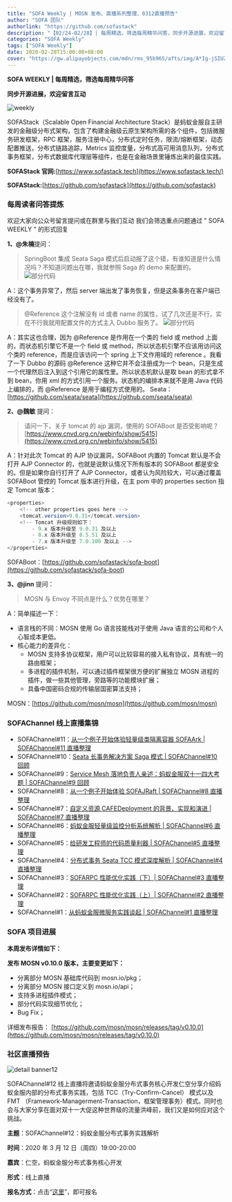 ```yaml
---
title: "SOFA Weekly | MOSN 发布、直播系列整理、0312直播预告"
author: "SOFA 团队"
authorlink: "https://github.com/sofastack"
description: "【02/24-02/28】| 每周精选，筛选每周精华问答，同步开源进展，欢迎留言互动。"
categories: "SOFA Weekly"
tags: ["SOFA Weekly"]
date: 2020-02-28T15:00:00+08:00
cover: "https://gw.alipayobjects.com/mdn/rms_95b965/afts/img/A*Ig-jSIUZWx0AAAAAAAAAAAAAARQnAQ"
---
```


**SOFA WEEKLY | 每周精选，筛选每周精华问答**

**同步开源进展，欢迎留言互动**

![weekly](https://gw.alipayobjects.com/mdn/rms_95b965/afts/img/A*ARgKS6SuU7YAAAAAAAAAAAAAARQnAQ)

SOFAStack（Scalable Open Financial Architecture Stack）是蚂蚁金服自主研发的金融级分布式架构，包含了构建金融级云原生架构所需的各个组件，包括微服务研发框架，RPC 框架，服务注册中心，分布式定时任务，限流/熔断框架，动态配置推送，分布式链路追踪，Metrics 监控度量，分布式高可用消息队列，分布式事务框架，分布式数据库代理层等组件，也是在金融场景里锤炼出来的最佳实践。

**SOFAStack 官网:**[https://www.sofastack.tech](https://www.sofastack.tech/)

**SOFAStack:**[https://github.com/sofastack](https://github.com/sofastack)

### 每周读者问答提炼

欢迎大家向公众号留言提问或在群里与我们互动
我们会筛选重点问题通过 " SOFA WEEKLY " 的形式回复

**1、@朱楠**提问：

> SpringBoot 集成 Seata Saga 模式后启动报了这个错，有谁知道是什么情况吗？不知道问题出在哪，我就参照 Saga 的 demo 来配置的。
> ![部分代码](https://cdn.nlark.com/yuque/0/2020/png/226702/1582871098524-c92690e9-49c5-47be-b141-65c12b8f85f6.png)

A：这个事务异常了，然后 server 端出发了事务恢复，但是这条事务在客户端已经没有了。

> @Reference 这个注解没有 id 或者 name 的属性，试了几次还是不行，实在不行我就用配置文件的方式主入 Dubbo 服务了。
> ![部分代码](https://cdn.nlark.com/yuque/0/2020/png/226702/1582871098544-c72e14c1-7ae9-408f-aa9f-f7f5cdc8552b.png)

A：其实这也合理，因为 @Reference 是作用在一个类的 field 或 method 上面的，而状态机引擎它不是一个 field 或 method，所以状态机引擎不应该用访问这个类的 reference，而是应该访问一个 spring 上下文作用域的 reference 。我看了一下 Dubbo 的源码 @Reference 这种它并不会注册成为一个 bean，只是生成一个代理然后注入到这个引用它的属性里。所以状态机默认是取 bean 的形式拿不到 bean，你用 xml 的方式引用一个服务。状态机的编排本来就不是用 Java 代码上编排的，而 @Reference 是用于编程方式使用的。
Seata：[https://github.com/seata/seata](https://github.com/seata/seata)

**2、@魏敏** 提问：

> 请问一下，关于 tomcat 的 ajp 漏洞，使用的 SOFABoot 是否受影响呢？[https://www.cnvd.org.cn/webinfo/show/5415](https://www.cnvd.org.cn/webinfo/show/5415)

A：针对此次 Tomcat 的 AJP 协议漏洞，SOFABoot 内置的 Tomcat 默认是不会打开 AJP Connector 的，也就是说默认情况下所有版本的 SOFABoot 都是安全的。但是如果你自行打开了 AJP Connector，或者认为风险较大，可以通过覆盖 SOFABoot 管控的 Tomcat 版本进行升级，在主 pom 中的 properties section 指定 Tomcat 版本：

```java
<properties>
    <!-- other properties goes here -->
    <tomcat.version>9.0.31</tomcat.version>
    <!-- Tomcat 升级规则如下：
        - 9.x 版本升级至 9.0.31 及以上
        - 8.x 版本升级至 8.5.51 及以上
        - 7.x 版本升级至 7.0.100 及以上 -->
</properties>
```

SOFABoot：[https://github.com/sofastack/sofa-boot](https://github.com/sofastack/sofa-boot)

**3、@jinn** 提问：

> MOSN 与  Envoy 不同点是什么？优势在哪里？

A：简单描述一下：

- 语言栈的不同：MOSN 使用 Go 语言技能栈对于使用 Java 语言的公司和个人心智成本更低。
- 核心能力的差异化：
  - MOSN 支持多协议框架，用户可以比较容易的接入私有协议，具有统一的路由框架；
  - 多进程的插件机制，可以通过插件框架很方便的扩展独立 MOSN 进程的插件，做一些其他管理，旁路等的功能模块扩展；
  - 具备中国密码合规的传输层国密算法支持；

MOSN：[https://github.com/mosn/mosn](https://github.com/mosn/mosn)

### SOFAChannel 线上直播集锦

- SOFAChannel#11：[从一个例子开始体验轻量级类隔离容器 SOFAArk | SOFAChannel#11 直播整理](/blog/sofa-channel-11-retrospect/)
- SOFAChannel#10：[Seata 长事务解决方案 Saga 模式 | SOFAChannel#10 回顾](/blog/sofa-channel-10-retrospect/)
- SOFAChannel#9：[Service Mesh 落地负责人亲述：蚂蚁金服双十一四大考题 | SOFAChannel#9 回顾](/blog/service-mesh-practice-antfinal-shopping-festival-big-exam/)
- SOFAChannel#8：[从一个例子开始体验 SOFAJRaft | SOFAChannel#8 直播整理](/blog/sofa-channel-8-retrospect/)
- SOFAChannel#7：[自定义资源 CAFEDeployment 的背景、实现和演进 | SOFAChannel#7 直播整理](/blog/sofa-channel-7-retrospect/)
- SOFAChannel#6：[蚂蚁金服轻量级监控分析系统解析 | SOFAChannel#6 直播整理](/blog/sofa-channel-6-retrospect/)
- SOFAChannel#5：[给研发工程师的代码质量利器 | SOFAChannel#5 直播整理](/blog/sofa-channel-5-retrospect/)
- SOFAChannel#4：[分布式事务 Seata TCC 模式深度解析 | SOFAChannel#4 直播整理](/blog/sofa-channel-4-retrospect/)
- SOFAChannel#3：[SOFARPC 性能优化实践（下）| SOFAChannel#3 直播整理](/blog/sofa-channel-3-retrospect/)
- SOFAChannel#2：[SOFARPC 性能优化实践（上）| SOFAChannel#2 直播整理](/blog/sofa-channel-2-retrospect/)
- SOFAChannel#1：[从蚂蚁金服微服务实践谈起 | SOFAChannel#1 直播整理](/blog/sofa-channel-1-retrospect/)

### SOFA 项目进展

**本周发布详情如下：**

**发布 MOSN v0.10.0 版本，主要变更如下：**

- 分离部分 MOSN 基础库代码到 mosn.io/pkg；
- 分离部分 MOSN 接口定义到 mosn.io/api；
- 支持多进程插件模式；
- 部分代码实现细节优化；
- Bug Fix；

详细发布报告：
[https://github.com/mosn/mosn/releases/tag/v0.10.0](https://github.com/mosn/mosn/releases/tag/v0.10.0)

### 社区直播预告

![detail banner12](https://cdn.nlark.com/yuque/0/2020/jpeg/226702/1581670095015-cc3cc59c-6f09-43fb-87c2-ce115f0c22a6.jpeg)

SOFAChannel#12 线上直播将邀请蚂蚁金服分布式事务核心开发仁空分享介绍蚂蚁金服内部的分布式事务实践，包括 TCC（Try-Confirm-Cancel） 模式以及 FMT （Framework-Managerment-Transaction，框架管理事务）模式。同时也会与大家分享在面对双十一大促这种世界级的流量洪峰前，我们又是如何应对这个挑战。

**主题**：SOFAChannel#12：蚂蚁金服分布式事务实践解析

**时间**：2020 年 3 月 12 日（周四）19:00-20:00

**嘉宾**：仁空，蚂蚁金服分布式事务核心开发

**形式**：线上直播

**报名方式**：点击“[这里](https://tech.antfin.com/community/live/1119)”，即可报名
